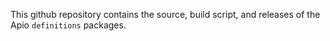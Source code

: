 This github repository contains the source, build script, and releases of the Apio `definitions` packages.
